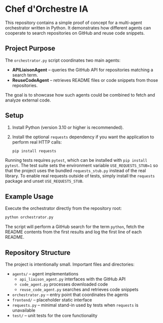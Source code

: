# Chef d'Orchestre IA

This repository contains a simple proof of concept for a multi-agent orchestrator written in Python.
It demonstrates how different agents can cooperate to search repositories on GitHub and reuse code snippets.

## Project Purpose

The `orchestrator.py` script coordinates two main agents:

- **APILiaisonAgent** – queries the GitHub API for repositories matching a search term.
- **ReuseCodeAgent** – retrieves README files or code snippets from those repositories.

The goal is to showcase how such agents could be combined to fetch and analyze external code.

## Setup

1. Install Python (version 3.10 or higher is recommended).
2. Install the optional `requests` dependency if you want the application to
   perform real HTTP calls:

   ```bash
   pip install requests
   ```

Running tests requires `pytest`, which can be installed with `pip install pytest`.
The test suite sets the environment variable `USE_REQUESTS_STUB=1` so that the
project uses the bundled `requests_stub.py` instead of the real library. To
enable real requests outside of tests, simply install the `requests` package and
unset `USE_REQUESTS_STUB`.

## Example Usage

Execute the orchestrator directly from the repository root:

```bash
python orchestrator.py
```

The script will perform a GitHub search for the term `python`, fetch the README contents from the first results and log the first line of each README.

## Repository Structure

The project is intentionally small. Important files and directories:

- `agents/` – agent implementations
  - `api_liaison_agent.py` interfaces with the GitHub API
  - `code_agent.py` processes downloaded code
  - `reuse_code_agent.py` searches and retrieves code snippets
- `orchestrator.py` – entry point that coordinates the agents
- `frontend/` – placeholder static interface
- `requests.py` – minimal stand-in used by tests when `requests` is unavailable
- `test/` – unit tests for the core functionality